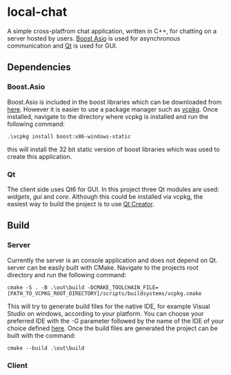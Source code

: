 # local-chat
A simple cross-platfrom chat application, written in C++, for chatting on a server hosted by users. [Boost Asio](https://www.boost.org/doc/libs/1_76_0/doc/html/boost_asio.html) is used for asynchronous communication and [Qt](https://www.qt.io/) is used for GUI. 
## Dependencies
### Boost.Asio
Boost.Asio is included in the boost libraries which can be downloaded from [here](https://www.boost.org/users/history/version_1_76_0.html). However it is easier to use a package manager such as [vcpkg](https://github.com/microsoft/vcpkg). 
Once installed, navigate to the directory where vcpkg is installed and run the following command:
```
.\vcpkg install boost:x86-windows-static
```
this will install the 32 bit static version of boost libraries which was used to create this application. 
### Qt
The client side uses Qt6 for GUI. In this project three Qt modules are used: *widgets*, *gui*  and *core*. Although this could be installed via vcpkg, the easiest way to build the project is to use [Qt Creator](https://www.qt.io/download). 

## Build
### Server
Currently the server is an console application and does not depend on Qt. server can be easily built with CMake. Navigate to the projects root directory and run the following command: 
```
cmake -S . -B .\out\build -DCMAKE_TOOLCHAIN_FILE=[PATH_TO_VCPKG_ROOT_DIRECTORY]/scripts/buildsystems/vcpkg.cmake
```
This will try to generate build files for the native IDE, for example Visual Studio on windows, according to your platform. You can choose your preferred IDE with the *-G* parameter followed by the name of the IDE of your choice defined [here](https://cmake.org/cmake/help/latest/manual/cmake-generators.7.html#manual:cmake-generators(7)). Once the build files are generated the project can be built with the command: 
```
cmake --build .\out\build
```
### Client
